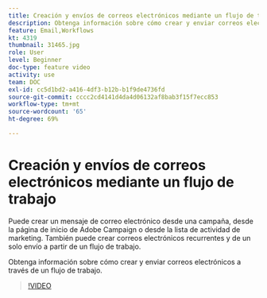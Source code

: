 ```yaml
---
title: Creación y envíos de correos electrónicos mediante un flujo de trabajo
description: Obtenga información sobre cómo crear y enviar correos electrónicos a través de un flujo de trabajo.
feature: Email,Workflows
kt: 4319
thumbnail: 31465.jpg
role: User
level: Beginner
doc-type: feature video
activity: use
team: DOC
exl-id: cc5d1bd2-a416-4df3-b12b-b1f9de4736fd
source-git-commit: cccc2cd4141d4da4d06132af8bab3f15f7ecc853
workflow-type: tm+mt
source-wordcount: '65'
ht-degree: 69%

---
```


# Creación y envíos de correos electrónicos mediante un flujo de trabajo

Puede crear un mensaje de correo electrónico desde una campaña, desde la página de inicio de Adobe Campaign o desde la lista de actividad de marketing. También puede crear correos electrónicos recurrentes y de un solo envío a partir de un flujo de trabajo.

Obtenga información sobre cómo crear y enviar correos electrónicos a través de un flujo de trabajo.

>[!VIDEO](https://video.tv.adobe.com/v/31465?quality=12)
